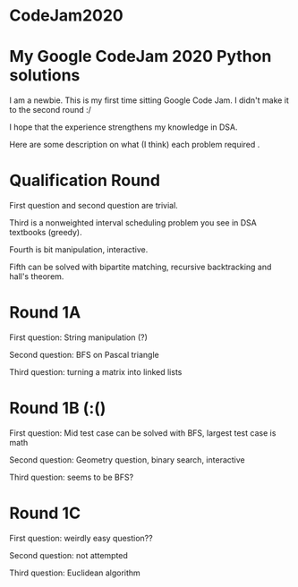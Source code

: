 # CodeJam2020

# My Google CodeJam 2020 Python solutions 

I am a newbie. This is my first time sitting Google Code Jam. I didn't make it to the second round :/

I hope that the experience strengthens my knowledge in DSA. 

Here are some description on what (I think) each problem required . 

# Qualification Round

First question and second question are trivial.

Third is a nonweighted interval scheduling problem you see in DSA textbooks (greedy).

Fourth is bit manipulation, interactive. 

Fifth can be solved with bipartite matching, recursive backtracking and hall's theorem. 

# Round 1A 

First question: String manipulation (?)

Second question: BFS on Pascal triangle

Third question: turning a matrix into linked lists


# Round 1B (:()

First question: Mid test case can be solved with BFS, largest test case is math

Second question: Geometry question, binary search, interactive

Third question: seems to be BFS? 

# Round 1C 


First question: weirdly easy question??

Second question: not attempted 

Third question: Euclidean algorithm


